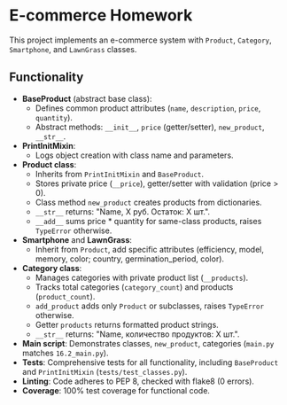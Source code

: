 # E-commerce Homework

This project implements an e-commerce system with `Product`, `Category`, `Smartphone`, and `LawnGrass` classes.

## Functionality
- **BaseProduct** (abstract base class):
  - Defines common product attributes (`name`, `description`, `price`, `quantity`).
  - Abstract methods: `__init__`, `price` (getter/setter), `new_product`, `__str__`.
- **PrintInitMixin**:
  - Logs object creation with class name and parameters.
- **Product class**:
  - Inherits from `PrintInitMixin` and `BaseProduct`.
  - Stores private price (`__price`), getter/setter with validation (price > 0).
  - Class method `new_product` creates products from dictionaries.
  - `__str__` returns: "Name, X руб. Остаток: X шт.".
  - `__add__` sums price * quantity for same-class products, raises `TypeError` otherwise.
- **Smartphone** and **LawnGrass**:
  - Inherit from `Product`, add specific attributes (efficiency, model, memory, color; country, germination_period, color).
- **Category class**:
  - Manages categories with private product list (`__products`).
  - Tracks total categories (`category_count`) and products (`product_count`).
  - `add_product` adds only `Product` or subclasses, raises `TypeError` otherwise.
  - Getter `products` returns formatted product strings.
  - `__str__` returns: "Name, количество продуктов: X шт.".
- **Main script**: Demonstrates classes, `new_product`, categories (`main.py` matches `16.2_main.py`).
- **Tests**: Comprehensive tests for all functionality, including `BaseProduct` and `PrintInitMixin` (`tests/test_classes.py`).
- **Linting**: Code adheres to PEP 8, checked with flake8 (0 errors).
- **Coverage**: 100% test coverage for functional code.